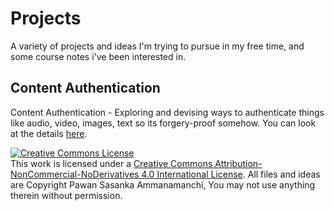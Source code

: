 # Projects
A variety of projects and ideas I'm trying to pursue in my free time, and some course notes i've been interested in.

## Content Authentication 
Content Authentication - Exploring and devising ways to authenticate things like audio, video, images, text so its forgery-proof somehow.
You can look at the details [here](https://github.com/Shashi456/Projects/blob/master/ConAuth/Readme.md).



<a rel="license" href="http://creativecommons.org/licenses/by-nc-nd/4.0/"><img alt="Creative Commons License" style="border-width:0" src="https://i.creativecommons.org/l/by-nc-nd/4.0/88x31.png" /></a><br />This work is licensed under a <a rel="license" href="http://creativecommons.org/licenses/by-nc-nd/4.0/">Creative Commons Attribution-NonCommercial-NoDerivatives 4.0 International License</a>. All files and ideas are Copyright Pawan Sasanka Ammanamanchi, You may not use anything therein without permission. 
